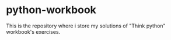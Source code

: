# python-workbook
This is the repository where i store my solutions of "Think python" workbook's exercises.
